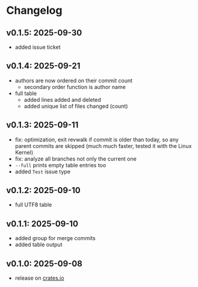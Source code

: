 # Changelog

## v0.1.5: 2025-09-30

- added issue ticket

## v0.1.4: 2025-09-21

- authors are now ordered on their commit count
    - secondary order function is author name
- full table
    - added lines added and deleted
    - added unique list of files changed (count)

## v0.1.3: 2025-09-11

- fix: optimization, exit revwalk if commit is older than today, so any parent commits are skipped (much much faster, tested it with the Linux Kernel)
- fix: analyze all branches not only the current one
- `--full` prints empty table entries too
- added `Test` issue type

## v0.1.2: 2025-09-10

- full UTF8 table

## v0.1.1: 2025-09-10

- added group for merge commits
- added table output

## v0.1.0: 2025-09-08

- release on [crates.io](https://crates.io/crates/git-today)
